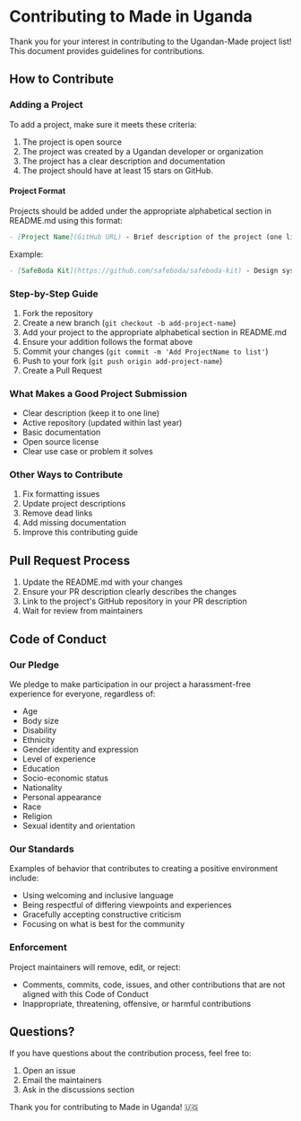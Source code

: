 # Contributing to Made in Uganda

Thank you for your interest in contributing to the Ugandan-Made project list! This document provides guidelines for contributions.

## How to Contribute

### Adding a Project

To add a project, make sure it meets these criteria:

1. The project is open source
2. The project was created by a Ugandan developer or organization
3. The project has a clear description and documentation
4. The project should have at least 15 stars on GitHub.

#### Project Format

Projects should be added under the appropriate alphabetical section in README.md using this format:

```markdown
- [Project Name](GitHub URL) - Brief description of the project (one line).
```

Example:

```markdown
- [SafeBoda Kit](https://github.com/safeboda/safeboda-kit) - Design system for SafeBoda applications.
```

### Step-by-Step Guide

1. Fork the repository
2. Create a new branch (`git checkout -b add-project-name`)
3. Add your project to the appropriate alphabetical section in README.md
4. Ensure your addition follows the format above
5. Commit your changes (`git commit -m 'Add ProjectName to list'`)
6. Push to your fork (`git push origin add-project-name`)
7. Create a Pull Request

### What Makes a Good Project Submission

- Clear description (keep it to one line)
- Active repository (updated within last year)
- Basic documentation
- Open source license
- Clear use case or problem it solves

### Other Ways to Contribute

1. Fix formatting issues
2. Update project descriptions
3. Remove dead links
4. Add missing documentation
5. Improve this contributing guide

## Pull Request Process

1. Update the README.md with your changes
2. Ensure your PR description clearly describes the changes
3. Link to the project's GitHub repository in your PR description
4. Wait for review from maintainers

## Code of Conduct

### Our Pledge

We pledge to make participation in our project a harassment-free experience for everyone, regardless of:

- Age
- Body size
- Disability
- Ethnicity
- Gender identity and expression
- Level of experience
- Education
- Socio-economic status
- Nationality
- Personal appearance
- Race
- Religion
- Sexual identity and orientation

### Our Standards

Examples of behavior that contributes to creating a positive environment include:

- Using welcoming and inclusive language
- Being respectful of differing viewpoints and experiences
- Gracefully accepting constructive criticism
- Focusing on what is best for the community

### Enforcement

Project maintainers will remove, edit, or reject:

- Comments, commits, code, issues, and other contributions that are not aligned with this Code of Conduct
- Inappropriate, threatening, offensive, or harmful contributions

## Questions?

If you have questions about the contribution process, feel free to:

1. Open an issue
2. Email the maintainers
3. Ask in the discussions section

Thank you for contributing to Made in Uganda! 🇺🇬
